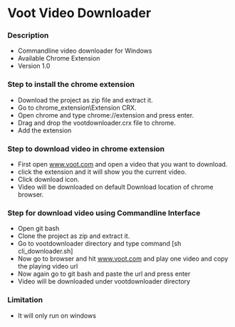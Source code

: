 # Voot Video Downloader #

### Description ###

* Commandline video downloader for Windows
* Available Chrome Extension 
* Version 1.0

### Step to install the chrome extension ###

* Download the project as zip file and extract it.
* Go to chrome_extension\Extension CRX.
* Open chrome and type chrome://extension and press enter.
* Drag and drop the vootdownloader.crx file to chrome.
* Add the extension

### Step to download video in chrome extension ###
* First open www.voot.com and open a video that you want to download.
* click the extension and it will show you the current video.
* Click download icon. 
* Video will be downloaded on default Download location of chrome browser.


### Step for download video using Commandline Interface ###
* Open git bash
* Clone the project as zip and extract it.
* Go to vootdownloader directory and type command [sh cli_downloader.sh]
* Now go to browser and hit www.voot.com and play one video and copy the playing video url
* Now again go to git bash and paste the url and press enter
* Video will be downloaded under vootdownloader directory

### Limitation ###
* It will only run on windows
